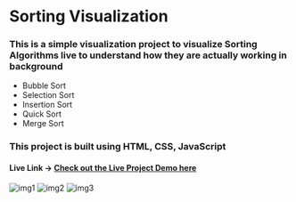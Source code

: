 # Sorting Visualization
### This is a simple visualization project to visualize Sorting Algorithms live to understand how they are actually working in background  
- Bubble Sort 
- Selection Sort
- Insertion Sort
- Quick Sort
- Merge Sort

### This project is built using HTML, CSS, JavaScript

#### Live Link -> [Check out the Live Project Demo here](https://abhishekprakash5.github.io/Sorting-Visualization/)



![img1](https://github.com/user-attachments/assets/dace9241-a860-4380-b993-8d66b5bd6e46)
![img2](https://github.com/user-attachments/assets/89f5ccc6-6d82-4a65-b551-f6b8e5ccfaf1)
![img3](https://github.com/user-attachments/assets/4b0492fd-14d8-400c-8fd4-419bdaf535aa)
